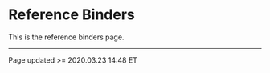 # Reference Binders

This is the reference binders page.

<hr class="tight"><p class="timestamp">Page updated >= 2020.03.23 14:48 ET</p>
